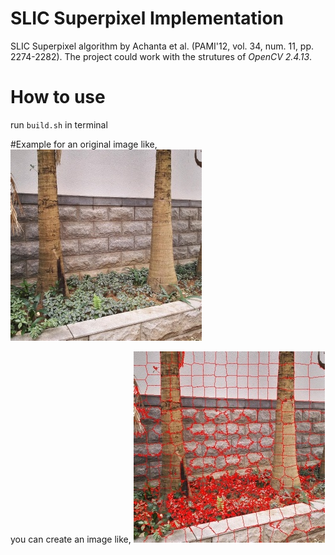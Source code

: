 # SLIC Superpixel Implementation
SLIC Superpixel algorithm by Achanta et al. (PAMI'12, vol. 34, num. 11, pp. 2274-2282).
The project could work with the strutures of *OpenCV 2.4.13*.

# How to use
run `build.sh` in terminal

#Example
for an original image like,
	![here](./ori_tree.jpg)
	
you can create an image like,
	![here](./tree.jpg)

